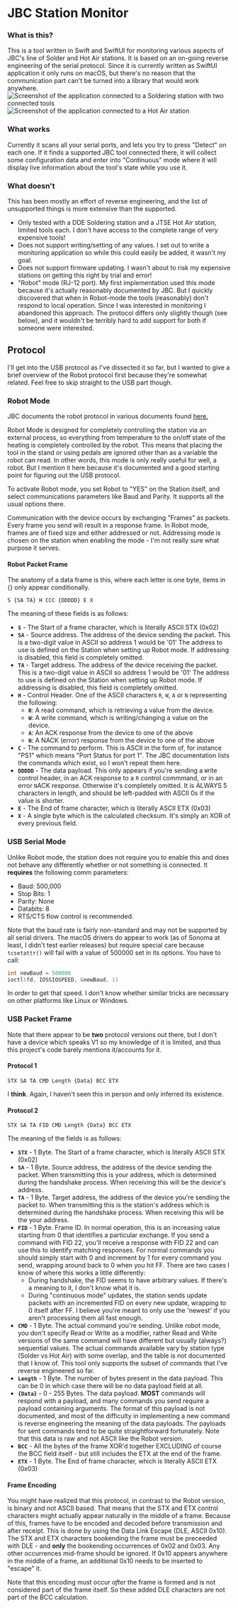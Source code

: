 # JBC Station Monitor

### What is this?

This is a tool written in Swift and SwiftUI for monitoring various aspects of JBC's line of Solder and Hot Air stations.  It is based on an on-going reverse engineering of the serial protocol. Since it is currently written as SwiftUI application it only runs on macOS, but there's no reason that the communication part can't be turned into a library that would work anywhere.
![Screenshot of the application connected to a Soldering station with two connected tools](/Images/SolderScreenshot.png)
![Screenshot of the application connected to a Hot Air station](/Images/HotairScreenshot.png)

### What works

Currently it scans all your serial ports, and lets you try to press "Detect" on each one. If it finds a supported JBC tool connected there, it will collect some configuration data and enter into "Continuous" mode where it will display live information about the tool's state while you use it.

### What doesn't

This has been mostly an effort of reverse engineering, and the list of unsupported things is more extensive than the supported.
- Only tested with a DDE Soldering station and a JTSE Hot Air station, limited tools each. I don't have access to the complete range of very expensive tools!
- Does not support writing/setting of any values. I set out to write a monitoring application so while this could easily be added, it wasn't my goal.
- Does not support firmware updating. I wasn't about to risk my expensive stations on getting this right by trial and error!
- "Robot" mode (RJ-12 port). My first implementation used this mode because it's actually reasonably documented by JBC. But I quickly discovered that when in Robot-mode the tools (reasonably) don't respond to local operation. Since I was interested in monitoring I abandoned this approach. The protocol differs only slightly though (see below), and it wouldn't be terribly hard to add support for both if someone were interested.

## Protocol

I'll get into the USB protocol as I've dissected it so far, but I wanted to give a brief overview of the Robot protocol first because they're somewhat related. Feel free to skip straight to the USB part though.

### Robot Mode
JBC documents the robot protocol in various documents found [here.](https://www.jbctools.com/robots-guide.html)

Robot Mode is designed for completely controlling the station via an external process, so everything from temperature to the on/off state of the heating is completely controlled by the robot. This means that placing the tool in the stand or using pedals are ignored other than as a variable the robot can read. In other words, this mode is only really useful for well, a robot. But I mention it here because it's documented and a good starting point for figuring out the USB protocol.

To activate Robot mode, you set Robot to "YES" on the Station itself, and select communications parameters like Baud and Parity. It supports all the usual options there.

Communication with the device occurs by exchanging "Frames" as packets. Every frame you send will result in a response frame. In Robot mode, frames are of fixed size and either addressed or not. Addressing mode is chosen on the station when enabling the mode - I'm not really sure what purpose it serves.

#### Robot Packet Frame
The anatomy of a data frame is this, where each letter is one byte, items in {} only appear conditionally.

`S {SA TA} H CCC {DDDDD} E X`
	
The meaning of these fields is as follows:

- **`S`** - The Start of a frame character, which is literally ASCII STX (0x02)
- **`SA`** - Source address. The address of the device sending the packet. This is a two-digit value in ASCII so address 1 would be '01' The address to use is defined on the Station when setting up Robot mode. If addressing is disabled, this field is completely omitted.
- **`TA`** - Target address. The address of the device receiving the packet. This is a two-digit value in ASCII so address 1 would be '01' The address to use is defined on the Station when setting up Robot mode. If addressing is disabled, this field is completely omitted.
- **`H`** - Control Header. One of the ASCII characters `R`, `W`, `A` or `N` representing the following:
   - **`R`**: A read command, which is retrieving a value from the device.
   - **`W`**: A write command, which is writing/changing a value on the device.
   - **`A`**: An ACK response from the device to one of the above
   - **`N`**: A NACK (error) response from the device to one of the above
- **`C`** - The command to perform. This is ASCII in the form of, for instance "PS1" which means "Port Status for port 1". The JBC documentation lists the commands which exist, so I won't repeat them here.
- **`DDDDD`** - The data payload. This only appears if you're sending a `W`rite control header, in an ACK response to a `R` control commmand, or in an error `N`ACK response. Otherwise it's completely omitted. It is ALWAYS 5 characters in length, and should be left-padded with ASCII 0s if the value is shorter.
- **`E`** - The End of frame character, which is literally ASCII ETX (0x03)
- **`X`** - A single byte which is the calculated checksum. It's simply an XOR of every previous field.

### USB Serial Mode
Unlike Robot mode, the station does not require you to enable this and does not behave any differently whether or not something is connected. It **requires** the following comm parameters:
- Baud: 500,000
- Stop Bits: 1
- Parity: None
- Databits: 8
- RTS/CTS flow control is recommended.

Note that the baud rate is fairly non-standard and may not be supported by all serial drivers. The macOS drivers do appear to work (as of Sonoma at least, I didn't test earlier releases) but require special care because ```tcsetattr()``` will fail with a value of 500000 set in its options. You have to call:
```c
int newBaud = 500000
ioctl(fd, IOSSIOSPEED, &newBaud, 1)
``` 
In order to get that speed. I don't know whether similar tricks are necessary on other platforms like Linux or Windows.

### USB Packet Frame

Note that there appear to be **two** protocol versions out there, but I don't have a device which speaks V1 so my knowledge of it is limited, and thus this project's code barely mentions it/accounts for it.
#### Protocol 1
`STX SA TA CMD Length {Data} BCC ETX` 

I **think**. Again, I haven't seen this in person and only inferred its existence.
#### Protocol 2
`STX SA TA FID CMD Length {Data} BCC ETX`

The meaning of the fields is as follows:

- **`STX`** - 1 Byte. The Start of a frame character, which is literally ASCII STX (0x02)
- **`SA`** - 1 Byte. Source address, the address of the device sending the packet. When transmitting this is your address, which is determined during the handshake process. When receiving this will be the device's address.
- **`TA`** - 1 Byte. Target address, the address of the device you're sending the packet to. When transmitting this is the station's address which is determined during the handshake process. When receiving this will be the your address.
- **`FID`** - 1 Byte. Frame ID. In normal operation, this is an increasing value starting from 0 that identifies a particular exchange. If you send a command with FID 22, you'll receive a response with FID 22 and can use this to identify matching responses. For normal commands you should simply start with 0 and increment by 1 for every command you send, wrapping around back to 0 when you hit FF. There are two cases I know of where this works a little differently:
  - During handshake, the FID seems to have arbitrary values. If there's a meaning to it, I don't know what it is.
  - During "continuous mode" updates, the station sends update packets with an incremented FID on every new update, wrapping to 0 itself after FF. I believe you're meant to only use the 'newest' if you aren't processing them all fast enough.
- **`CMD`** - 1 Byte. The actual command you're sending. Unlike robot mode, you don't specify Read or Write as a modifier, rather Read and Write versions of the same command will have different but usually (always?) sequential values. The actual commands available vary by station type (Solder vs Hot Air) with some overlap, and the table is not documented that I know of. This tool only supports the subset of commands that I've reverse engineered so far.
- **`Length`** - 1 Byte. The number of bytes present in the data payload. This can be 0 in which case there will be no data payload field at all.
- **`{Data}`** - 0 - 255 Bytes. The data payload. **MOST** commands will respond with a payload, and many commands you send require a payload containing arguments. The format of this payload is not documented, and most of the difficulty in implementing a new command is reverse engineering the meaning of the data payloads. The payloads for sent commands tend to be quite straightforward fortunately. Note that this data is raw and not ASCII like the Robot version.
- **`BCC`** - All the bytes of the frame XOR'd together EXCLUDING of course the BCC field itself - but still includes the ETX at the end of the frame.
- **`ETX`** - 1 Byte. The End of frame character, which is literally ASCII ETX (0x03)

#### Frame Encoding

You might have realized that this protocol, in contrast to the Robot version, is binary and not ASCII based. That means that the STX and ETX control characters might actually appear naturally in the middle of a frame. Because of this, frames have to be encoded and decoded before transmission and after receipt. This is done by using the Data Link Escape (DLE, ASCII 0x10). The STX and ETX characters bookending the frame must be preceeded with DLE - and **only** the bookending occurrences of 0x02 and 0x03. Any other occurrences mid-frame should be ignored. If 0x10 appears anywhere in the middle of a frame, an additional 0x10 needs to be inserted to "escape" it.

Note that this encoding must occur *after* the frame is formed and is not considered part of the frame itself. So these added DLE characters are not part of the BCC calculation.